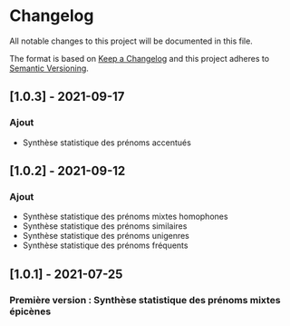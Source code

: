 # Changelog
All notable changes to this project will be documented in this file.

The format is based on [Keep a Changelog](http://keepachangelog.com/en/1.0.0/)
and this project adheres to [Semantic Versioning](http://semver.org/spec/v2.0.0.html).

## [1.0.3] - 2021-09-17
### Ajout
- Synthèse statistique des prénoms accentués

## [1.0.2] - 2021-09-12
### Ajout
- Synthèse statistique des prénoms mixtes homophones
- Synthèse statistique des prénoms similaires
- Synthèse statistique des prénoms unigenres
- Synthèse statistique des prénoms fréquents

## [1.0.1] - 2021-07-25
### Première version : Synthèse statistique des prénoms mixtes épicènes